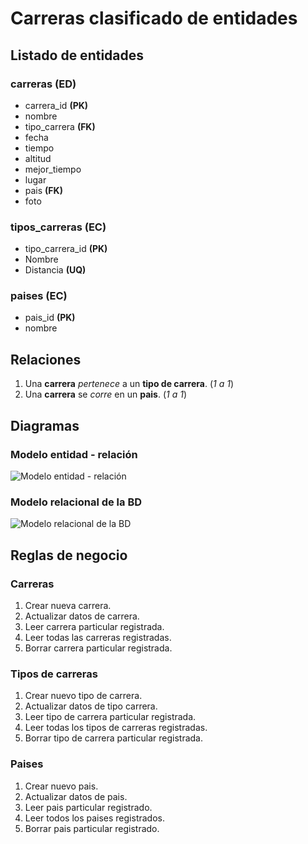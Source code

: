 # Carreras clasificado de entidades

## Listado de entidades

### carreras **(ED)**

- carrera_id **(PK)**
- nombre
- tipo_carrera **(FK)**
- fecha
- tiempo
- altitud
- mejor_tiempo
- lugar
- pais **(FK)**
- foto


### tipos_carreras **(EC)**

- tipo_carrera_id **(PK)**
- Nombre
- Distancia **(UQ)**

### paises **(EC)**

- pais_id **(PK)**
- nombre

## Relaciones

1. Una **carrera** _pertenece_ a un **tipo de carrera**. (_1 a 1_)
1. Una **carrera**  se _corre_ en un **pais**. (_1 a 1_)

## Diagramas

### Modelo entidad - relación

![Modelo entidad - relación](./ModeloEntidadRelaciopn.jpg)

### Modelo relacional de la BD

![Modelo relacional de la BD](./CarrerasModeloRelacionalBd.jpg)

## Reglas de negocio

### Carreras

1. Crear nueva carrera.
1. Actualizar datos de carrera.
1. Leer carrera particular registrada.
1. Leer todas las carreras registradas.
1. Borrar carrera particular registrada.

### Tipos de carreras

1. Crear nuevo tipo de carrera.
1. Actualizar datos de tipo carrera.
1. Leer tipo de carrera particular registrada.
1. Leer todas los tipos de carreras registradas.
1. Borrar tipo de carrera particular registrada.

### Paises

1. Crear nuevo pais.
1. Actualizar datos de pais.
1. Leer pais particular registrado.
1. Leer todos los paises registrados.
1. Borrar pais particular registrado.